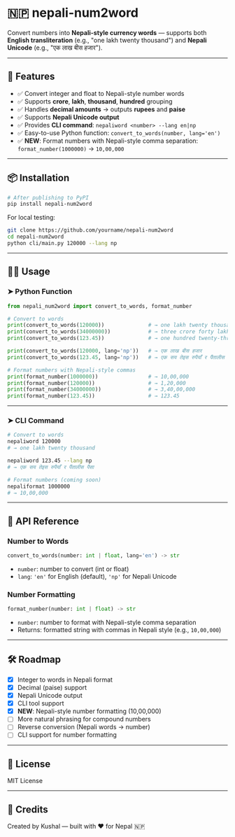
# 🇳🇵 nepali-num2word

Convert numbers into **Nepali-style currency words** — supports both **English transliteration** (e.g., "one lakh twenty thousand") and **Nepali Unicode** (e.g., "एक लाख बीस हजार").

---

## 🚀 Features

- ✅ Convert integer and float to Nepali-style number words  
- ✅ Supports **crore**, **lakh**, **thousand**, **hundred** grouping  
- ✅ Handles **decimal amounts** → outputs **rupees** and **paise**  
- ✅ Supports **Nepali Unicode output**  
- ✅ Provides **CLI command**: `nepaliword <number> --lang en|np`  
- ✅ Easy-to-use Python function: `convert_to_words(number, lang='en')`
- ✅ **NEW**: Format numbers with Nepali-style comma separation: `format_number(1000000)` → `10,00,000`

---

## 📦 Installation

```bash
# After publishing to PyPI
pip install nepali-num2word
```

For local testing:

```bash
git clone https://github.com/yourname/nepali-num2word
cd nepali-num2word
python cli/main.py 120000 --lang np
```

---

## 🧑‍💻 Usage

### ➤ Python Function

```python
from nepali_num2word import convert_to_words, format_number

# Convert to words
print(convert_to_words(120000))              # → one lakh twenty thousand
print(convert_to_words(34000000))            # → three crore forty lakh
print(convert_to_words(123.45))              # → one hundred twenty-three rupees and forty-five paise

print(convert_to_words(120000, lang='np'))   # → एक लाख बीस हजार
print(convert_to_words(123.45, lang='np'))   # → एक सय तेइस रुपैयाँ र पैंतालीस पैसा

# Format numbers with Nepali-style commas
print(format_number(1000000))                # → 10,00,000
print(format_number(120000))                 # → 1,20,000
print(format_number(34000000))               # → 3,40,00,000
print(format_number(123.45))                 # → 123.45
```

---

### ➤ CLI Command

```bash
# Convert to words
nepaliword 120000
# → one lakh twenty thousand

nepaliword 123.45 --lang np
# → एक सय तेइस रुपैयाँ र पैंतालीस पैसा

# Format numbers (coming soon)
nepaliformat 1000000
# → 10,00,000
```

---

## 🧠 API Reference

### Number to Words
```python
convert_to_words(number: int | float, lang='en') -> str
```

- `number`: number to convert (int or float)  
- `lang`: `'en'` for English (default), `'np'` for Nepali Unicode

### Number Formatting
```python
format_number(number: int | float) -> str
```

- `number`: number to format with Nepali-style comma separation
- Returns: formatted string with commas in Nepali style (e.g., `10,00,000`)

---

## 🛠 Roadmap

- [x] Integer to words in Nepali format  
- [x] Decimal (paise) support  
- [x] Nepali Unicode output  
- [x] CLI tool support  
- [x] **NEW**: Nepali-style number formatting (10,00,000)
- [ ] More natural phrasing for compound numbers  
- [ ] Reverse conversion (Nepali words → number)  
- [ ] CLI support for number formatting  

---

## 📄 License

MIT License

---

## 🙏 Credits

Created by Kushal — built with ❤️ for Nepal 🇳🇵
